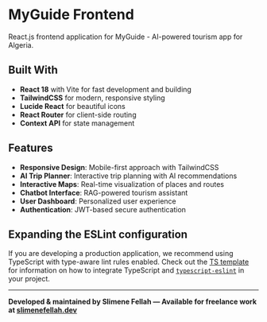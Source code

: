 # MyGuide Frontend

React.js frontend application for MyGuide - AI-powered tourism app for Algeria.

## Built With

- **React 18** with Vite for fast development and building
- **TailwindCSS** for modern, responsive styling
- **Lucide React** for beautiful icons
- **React Router** for client-side routing
- **Context API** for state management

## Features

- **Responsive Design**: Mobile-first approach with TailwindCSS
- **AI Trip Planner**: Interactive trip planning with AI recommendations
- **Interactive Maps**: Real-time visualization of places and routes
- **Chatbot Interface**: RAG-powered tourism assistant
- **User Dashboard**: Personalized user experience
- **Authentication**: JWT-based secure authentication

## Expanding the ESLint configuration

If you are developing a production application, we recommend using TypeScript with type-aware lint rules enabled. Check out the [TS template](https://github.com/vitejs/vite/tree/main/packages/create-vite/template-react-ts) for information on how to integrate TypeScript and [`typescript-eslint`](https://typescript-eslint.io) in your project.

---

**Developed & maintained by Slimene Fellah — Available for freelance work at [slimenefellah.dev](https://slimenefellah.dev)**
